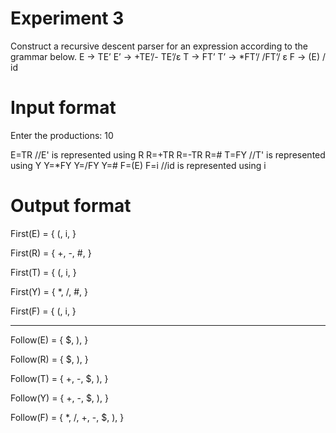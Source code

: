 # Experiment 3

Construct a recursive descent parser for an expression according to the grammar below.
E → TE’
E’ → +TE’/- TE’/ε
T → FT’
T’ → *FT’/ /FT’/ ε
F → (E) / id




# Input format

Enter the productions: 10

E=TR        //E' is represented using R
R=+TR
R=-TR
R=#
T=FY        //T' is represented using Y
Y=*FY
Y=/FY
Y=#
F=(E)
F=i         //id is represented using i




# Output format


First(E) = { (, i, }

 First(R) = { +, -, #, }

 First(T) = { (, i, }

 First(Y) = { *, /, #, }

 First(F) = { (, i, }

-----------------------------------------------

 Follow(E) = { $, ),  }

 Follow(R) = { $, ),  }

 Follow(T) = { +, -, $, ),  }

 Follow(Y) = { +, -, $, ),  }

 Follow(F) = { *, /, +, -, $, ),  }
